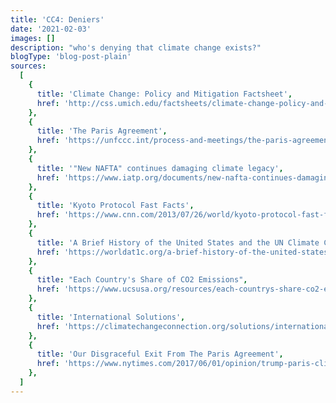 ```yaml
---
title: 'CC4: Deniers'
date: '2021-02-03'
images: []
description: "who's denying that climate change exists?"
blogType: 'blog-post-plain'
sources:
  [
    {
      title: 'Climate Change: Policy and Mitigation Factsheet',
      href: 'http://css.umich.edu/factsheets/climate-change-policy-and-mitigation-factsheet',
    },
    {
      title: 'The Paris Agreement',
      href: 'https://unfccc.int/process-and-meetings/the-paris-agreement/the-paris-agreement',
    },
    {
      title: '"New NAFTA" continues damaging climate legacy',
      href: 'https://www.iatp.org/documents/new-nafta-continues-damaging-climate-legacy#:~:text=Free%20trade%20agreements%2C%20like%20the,and%20agriculture%2C%20over%20environmental%20protection',
    },
    {
      title: 'Kyoto Protocol Fast Facts',
      href: 'https://www.cnn.com/2013/07/26/world/kyoto-protocol-fast-facts/index.html',
    },
    {
      title: 'A Brief History of the United States and the UN Climate Change Negotiations',
      href: 'https://worldat1c.org/a-brief-history-of-the-united-states-and-the-un-climate-change-negotiations-bf7525d4ef13',
    },
    {
      title: "Each Country's Share of CO2 Emissions",
      href: 'https://www.ucsusa.org/resources/each-countrys-share-co2-emissions',
    },
    {
      title: 'International Solutions',
      href: 'https://climatechangeconnection.org/solutions/international-solutions/unfccc/',
    },
    {
      title: 'Our Disgraceful Exit From The Paris Agreement',
      href: 'https://www.nytimes.com/2017/06/01/opinion/trump-paris-climate-change-agreement.html',
    },
  ]
---
```

